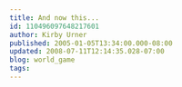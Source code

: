 ```yaml
---
title: And now this...
id: 110496097648217601
author: Kirby Urner
published: 2005-01-05T13:34:00.000-08:00
updated: 2008-07-11T12:14:35.028-07:00
blog: world_game
tags: 
---
```


